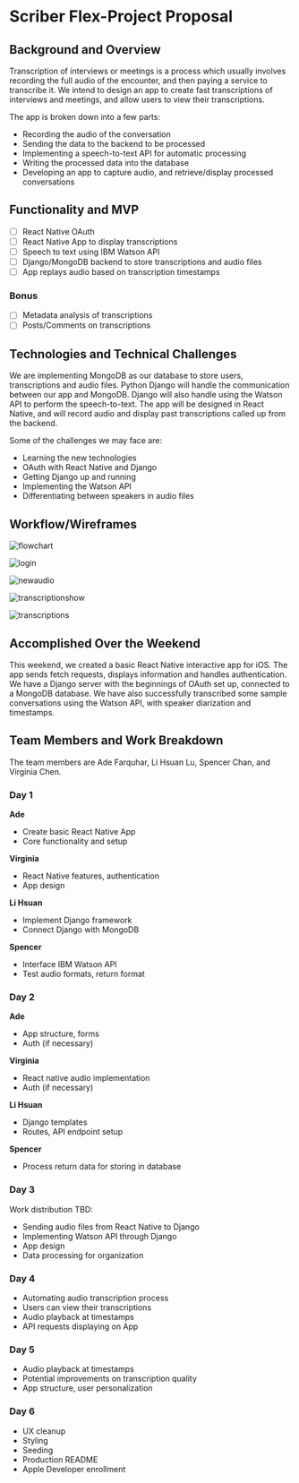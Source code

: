 # Scriber Flex-Project Proposal

## Background and Overview

Transcription of interviews or meetings is a process which usually involves recording the full audio of the encounter, and then paying a service to transcribe it. We intend to design an app to create fast transcriptions of interviews and meetings, and allow users to view their transcriptions.

The app is broken down into a few parts:
- Recording the audio of the conversation
- Sending the data to the backend to be processed
- Implementing a speech-to-text API for automatic processing
- Writing the processed data into the database
- Developing an app to capture audio, and retrieve/display processed conversations

## Functionality and MVP

- [ ] React Native OAuth
- [ ] React Native App to display transcriptions
- [ ] Speech to text using IBM Watson API
- [ ] Django/MongoDB backend to store transcriptions and audio files
- [ ] App replays audio based on transcription timestamps

### Bonus

- [ ] Metadata analysis of transcriptions
- [ ] Posts/Comments on transcriptions

## Technologies and Technical Challenges

We are implementing MongoDB as our database to store users, transcriptions and audio files. Python Django will handle the communication between our app and MongoDB. Django will also handle using the Watson API to perform the speech-to-text. The app will be designed in React Native, and will record audio and display past transcriptions called up from the backend.

Some of the challenges we may face are:
- Learning the new technologies
- OAuth with React Native and Django
- Getting Django up and running
- Implementing the Watson API
- Differentiating between speakers in audio files

## Workflow/Wireframes

![flowchart](./images/flow-chart.png)

![login](./images/login.png)

![newaudio](./images/new-audio.png)

![transcriptionshow](./images/transcription-show.png)

![transcriptions](./images/transcriptions.png)

## Accomplished Over the Weekend

This weekend, we created a basic React Native interactive app for iOS. The app sends fetch requests, displays information and handles authentication. We have a Django server with the beginnings of OAuth set up, connected to a MongoDB database. We have also successfully transcribed some sample conversations using the Watson API, with speaker diarization and timestamps.

## Team Members and Work Breakdown

The team members are Ade Farquhar, Li Hsuan Lu, Spencer Chan, and Virginia Chen.

### Day 1

**Ade**
- Create basic React Native App
- Core functionality and setup

**Virginia**
- React Native features, authentication
- App design

**Li Hsuan**
- Implement Django framework
- Connect Django with MongoDB

**Spencer**
- Interface IBM Watson API
- Test audio formats, return format

### Day 2

**Ade**
- App structure, forms
- Auth (if necessary)

**Virginia**
- React native audio implementation
- Auth (if necessary)

**Li Hsuan**
- Django templates
- Routes, API endpoint setup

**Spencer**
- Process return data for storing in database

### Day 3

Work distribution TBD:

- Sending audio files from React Native to Django
- Implementing Watson API through Django
- App design
- Data processing for organization

### Day 4

- Automating audio transcription process
- Users can view their transcriptions
- Audio playback at timestamps
- API requests displaying on App

### Day 5

- Audio playback at timestamps
- Potential improvements on transcription quality
- App structure, user personalization

### Day 6

- UX cleanup
- Styling
- Seeding
- Production README
- Apple Developer enrollment
